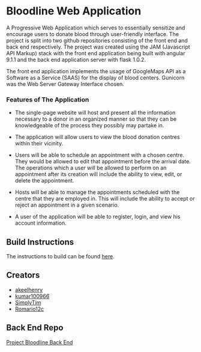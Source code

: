 # Bloodline Web Application
A Progressive Web Application which serves to essentially sensitize and encourage users to donate blood through user-friendly interface. The project is split into two github repositories consisting of the front end and back end respectively. The project was created using the JAM  (Javascript API Markup)  stack with the front end application being built with angular 9.1.1 and the back end application server with flask 1.0.2.

The front end application implements the usage of GoogleMaps API as a Software as a Service (SAAS) for the display of blood centers. Gunicorn was the Web Server Gateway Interface chosen.

### Features of The Application

* The single-page website will host and present all the information necessary to a donor in an organized manner so that they can be knowledgeable of the process they possibly may partake in. 

* The application will allow users to view the blood donation centres within their vicinity.

* Users will be able to schedule an appointment with a chosen centre. They would be allowed to edit that appointment before the arrival date. The operations which a user will be allowed to perform on an appointment after its creation will include the ability to view, edit, or delete the appointment. 

* Hosts will be able to manage the appointments scheduled with the centre that they are employed in. This will include the ability to accept or reject an appointment in a given scenario. 

* A user of the application will be able to register, login,  and view his account information. 


## Build Instructions
The instructions to build can be found [here](https://github.com/kumar100966/BloodLine/tree/master/Bloodline#bloodline).

## Creators
* [akeelhenry](https://github.com/akeelhenry)
* [kumar100966](https://github.com/kumar100966)
* [SimplyTim](https://github.com/SimplyTim)
* [Romario12c](https://github.com/Romario12c)


## Back End Repo
[Project Bloodline Back End](https://github.com/SimplyTim/Bloodline-Web-App)
